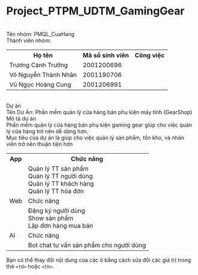 # Project_PTPM_UDTM_GamingGear
<br>Tên nhóm: PMQL_CuaHang
<br>Thành viên nhóm: 
<table>
  <tr>
    <th>Họ tên</th>
    <th>Mã số sinh viên</th>
    <th>Công việc</th>
  </tr>
  <tr>
    <td>Trương Cảnh Trường</td>
    <td>2001200696</td>
    <td></td>
  </tr>
  <tr>
    <td>Võ Nguyễn Thành Nhân</td>
    <td>2001190706</td>
    <td></td>
  </tr>
  <tr>
    <td>Vũ Ngọc Hoàng Cung</td>
    <td>2001206991</td>
    <td></td>
  </tr>
</table>

<br>Dự án
<br> Tên Dư Án: Phần mềm quản lý cửa hàng bán phụ kiện máy tính (GearShop)
<br> Mô tả dự án
<br>Phần mềm quản lý cửa hàng bán phụ kiện gaming gear giúp cho việc quản lý cửa hàng trở nên dễ dàng hơn. <br>
Mục tiêu của dự án là giúp cho việc quản lý sản phẩm, tồn kho, và nhân viên trở nên thuận tiện hơn 
<br>
<table>
  <tr>
    <th>App</th>
    <th>Chức năng</th>
  </tr>
  <tr>
    <td></td>
    <td>Quản lý TT sản phẩm<br>Quản lý TT người dùng<br>Quản lý TT khách hàng<br>Quản lý TT hóa đơn</td>
  </tr>
  <tr>
    <td>Web</td>
    <td>Chức năng</td>
  </tr>
  <tr>
    <td></td>
    <td>Đăng ký người dùng<br>Show sản phẩm<br>Lập đơn hàng mua bán</td>
  </tr>
   <tr>
    <td>AI</td>
    <td>Chức năng</td>
  </tr>
   <tr>
    <td></td>
    <td>Bot chat tư vấn sản phẩm cho người dùng</td>
  </tr>
 
</table>

Bạn có thể thay đổi nội dung của các ô bằng cách sửa đổi các giá trị trong thẻ `<td>` hoặc `<th>`.
